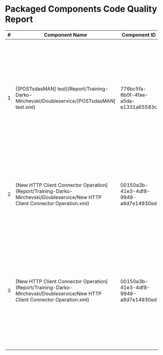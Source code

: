 # Packaged Components Code Quality Report
|#|Component Name|Component ID|Version|Type|Issue|Issue Type|Priority|
|---|---|---|---|---|---|---|---|
|1|[[POSTsdasMAN] test](Report/Training-Darko-Mirchevski/Doubleservice/[POSTsdasMAN] test.xml)|776bc5fa-6b0f-4fae-a5da-e1331a65583c|8|connector-settings|The name of HTTP connection components must include square brackets ([]) with uppercase text inside (e.g., [SF], [HRIS], [SAP]). This rule ensures compliance with CHG naming conventions.|CODE_SMELL|MINOR|
|2|[New HTTP Client Connector Operation](Report/Training-Darko-Mirchevski/Doubleservice/New HTTP Client Connector Operation.xml)|00150a3b-41e3-4df8-9948-a8d7e14930ed|2|connector-action|Component names must not start with "New " which is Boomi"s default. They should be named to have a accurate description.|CODE_SMELL|MINOR|
|3|[New HTTP Client Connector Operation](Report/Training-Darko-Mirchevski/Doubleservice/New HTTP Client Connector Operation.xml)|00150a3b-41e3-4df8-9948-a8d7e14930ed|2|connector-action|The name of HTTP connection operation must include square brackets ([]) with uppercase text inside (e.g., [SF], [HRIS], [SAP]). This rule ensures compliance with CHG naming conventions.|CODE_SMELL|MINOR|
